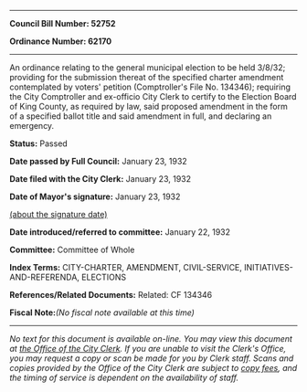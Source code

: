 

********

**Council Bill Number: 52752**
   
**Ordinance Number: 62170**
********

 An ordinance relating to the general municipal election to be held 3/8/32; providing for the submission thereat of the specified charter amendment contemplated by voters' petition (Comptroller's File No. 134346); requiring the City Comptroller and ex-officio City Clerk to certify to the Election Board of King County, as required by law, said proposed amendment in the form of a specified ballot title and said amendment in full, and declaring an emergency.

**Status:** Passed
   
**Date passed by Full Council:** January 23, 1932
   
**Date filed with the City Clerk:** January 23, 1932
   
**Date of Mayor's signature:** January 23, 1932
   
[(about the signature date)](/~public/approvaldate.htm)
   
   
   
**Date introduced/referred to committee:** January 22, 1932
   
**Committee:** Committee of Whole
   
   
**Index Terms:** CITY-CHARTER, AMENDMENT, CIVIL-SERVICE, INITIATIVES-AND-REFERENDA, ELECTIONS

**References/Related Documents:** Related: CF 134346

**Fiscal Note:**_(No fiscal note available at this time)_
********

_No text for this document is available on-line. You may view this document at [the Office of the City Clerk](http://www.seattle.gov/leg/clerk/contactUs.htm). If you are unable to visit the Clerk's Office, you may request a copy or scan be made for you by Clerk staff. Scans and copies provided by the Office of the City Clerk are subject to [copy fees](http://clerk.seattle.gov/~public/clerkfees.htm), and the timing of service is dependent on the availability of staff._

